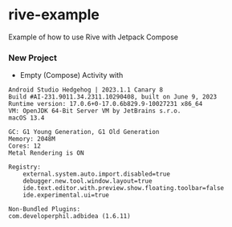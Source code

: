 # rive-example
Example of how to use Rive with Jetpack Compose

### New Project

- Empty (Compose) Activity with

```
Android Studio Hedgehog | 2023.1.1 Canary 8
Build #AI-231.9011.34.2311.10290408, built on June 9, 2023
Runtime version: 17.0.6+0-17.0.6b829.9-10027231 x86_64
VM: OpenJDK 64-Bit Server VM by JetBrains s.r.o.
macOS 13.4

GC: G1 Young Generation, G1 Old Generation
Memory: 2048M
Cores: 12
Metal Rendering is ON

Registry:
    external.system.auto.import.disabled=true
    debugger.new.tool.window.layout=true
    ide.text.editor.with.preview.show.floating.toolbar=false
    ide.experimental.ui=true

Non-Bundled Plugins:
com.developerphil.adbidea (1.6.11)
```

